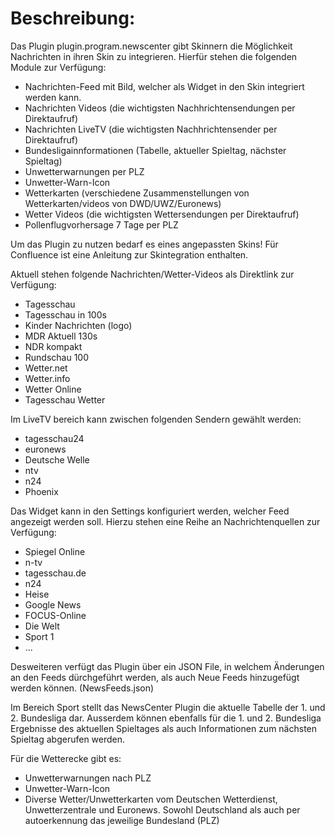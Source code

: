 
Beschreibung:
=============

Das Plugin plugin.program.newscenter gibt Skinnern die Möglichkeit Nachrichten in ihren Skin zu integrieren.
Hierfür stehen die folgenden Module zur Verfügung:

- Nachrichten-Feed mit Bild, welcher als Widget in den Skin integriert werden kann.
- Nachrichten Videos (die wichtigsten Nachhrichtensendungen per Direktaufruf)
- Nachrichten LiveTV (die wichtigsten Nachhrichtensender per Direktaufruf)
- Bundesligainnformationen (Tabelle, aktueller Spieltag, nächster Spieltag)
- Unwetterwarnungen per PLZ
- Unwetter-Warn-Icon
- Wetterkarten (verschiedene Zusammenstellungen von Wetterkarten/videos von DWD/UWZ/Euronews)
- Wetter Videos (die wichtigsten Wettersendungen per Direktaufruf)
- Pollenflugvorhersage 7 Tage per PLZ

Um das Plugin zu nutzen bedarf es eines angepassten Skins! Für Confluence ist eine Anleitung zur Skintegration enthalten.


Aktuell stehen folgende Nachrichten/Wetter-Videos als Direktlink zur Verfügung:
- Tagesschau
- Tagesschau in 100s
- Kinder Nachrichten (logo)
- MDR Aktuell 130s
- NDR kompakt
- Rundschau 100
- Wetter.net
- Wetter.info
- Wetter Online
- Tagesschau Wetter

Im LiveTV bereich kann zwischen folgenden Sendern gewählt werden:
- tagesschau24
- euronews
- Deutsche Welle
- ntv
- n24
- Phoenix


Das Widget kann in den Settings konfiguriert werden, welcher Feed angezeigt werden soll. Hierzu stehen eine Reihe an Nachrichtenquellen zur Verfügung:
- Spiegel Online
- n-tv
- tagesschau.de
- n24
- Heise
- Google News
- FOCUS-Online
- Die Welt
- Sport 1
- ...

Desweiteren verfügt das Plugin über ein JSON File, in welchem Änderungen an den Feeds dürchgeführt werden, als auch Neue Feeds hinzugefügt werden können. 
(NewsFeeds.json)

Im Bereich Sport stellt das NewsCenter Plugin die aktuelle Tabelle der 1. und 2. Bundesliga dar.
Ausserdem können ebenfalls für die 1. und 2. Bundesliga Ergebnisse des aktuellen Spieltages als auch Informationen zum nächsten Spieltag abgerufen werden.

Für die Wetterecke gibt es:

- Unwetterwarnungen nach PLZ
- Unwetter-Warn-Icon
- Diverse Wetter/Unwetterkarten vom Deutschen Wetterdienst, Unwetterzentrale und Euronews. 
  Sowohl Deutschland als auch per autoerkennung das jeweilige Bundesland (PLZ)
